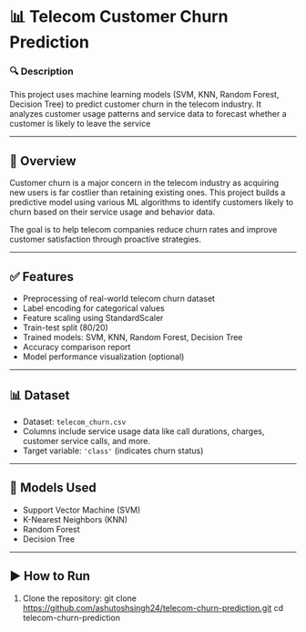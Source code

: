 # 📊 Telecom Customer Churn Prediction

### 🔍 Description
This project uses machine learning models (SVM, KNN, Random Forest, Decision Tree) to predict customer churn in the telecom industry. It analyzes customer usage patterns and service data to forecast whether a customer is likely to leave the service

---

## 📌 Overview
Customer churn is a major concern in the telecom industry as acquiring new users is far costlier than retaining existing ones. This project builds a predictive model using various ML algorithms to identify customers likely to churn based on their service usage and behavior data.

The goal is to help telecom companies reduce churn rates and improve customer satisfaction through proactive strategies.

---

## ✅ Features
- Preprocessing of real-world telecom churn dataset  
- Label encoding for categorical values  
- Feature scaling using StandardScaler  
- Train-test split (80/20)  
- Trained models: SVM, KNN, Random Forest, Decision Tree  
- Accuracy comparison report  
- Model performance visualization (optional)

---

## 📊 Dataset
- Dataset: `telecom_churn.csv`
- Columns include service usage data like call durations, charges, customer service calls, and more.
- Target variable: `'class'` (indicates churn status)

---

## 🤖 Models Used
- Support Vector Machine (SVM)
- K-Nearest Neighbors (KNN)
- Random Forest
- Decision Tree

---

## ▶️ How to Run

1. Clone the repository:
git clone https://github.com/ashutoshsingh24/telecom-churn-prediction.git
cd telecom-churn-prediction

